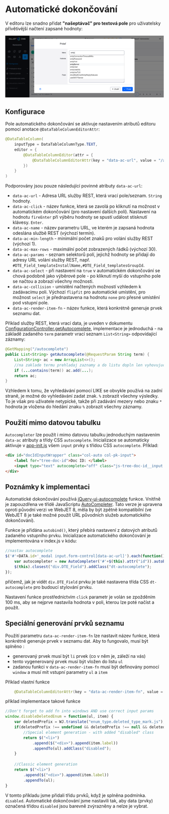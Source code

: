 # Automatické dokončování

V editoru lze snadno přidat **"našeptávač" pro textová pole** pro uživatelsky přívětivější načtení zapsané hodnoty:

![](autocomplete.png)

## Konfigurace

Pole automatického dokončování se aktivuje nastavením atributů editoru pomocí anotace `@DataTableColumnEditorAttr`:

```java
@DataTableColumn(
    inputType = DataTableColumnType.TEXT,
    editor = {
        @DataTableColumnEditor(attr = {
            @DataTableColumnEditorAttr(key = "data-ac-url", value = "/admin/v9/settings/configuration/autocomplete")
        })
    }
)
```

Podporovány jsou pouze následující povinné atributy `data-ac-url`:
- `data-ac-url` - Adresa URL služby REST, která vrací pole/seznam. `String` hodnoty.
- `data-ac-click` - název funkce, která se zavolá po kliknutí na možnost v automatickém dokončování (pro nastavení dalších polí). Nastavení na hodnotu `fireEnter` při výběru hodnoty se spustí událost stisknutí klávesy. `Enter`.
- `data-ac-name` - název parametru URL, ve kterém je zapsaná hodnota odeslána službě REST (výchozí termín).
- `data-ac-min-length` - minimální počet znaků pro volání služby REST (výchozí 1).
- `data-ac-max-rows` - maximální počet zobrazených řádků (výchozí 30).
- `data-ac-params` - seznam selektorů polí, jejichž hodnoty se přidají do adresy URL volání služby REST, např. `#DTE_Field_templateInstallName,#DTE_Field_templatesGroupId`.
- `data-ac-select` - při nastavení na `true` v automatickém dokončování se chová podobně jako výběrové pole - po kliknutí myší do vstupního pole se načtou a zobrazí všechny možnosti.
- `data-ac-collision` - umístění načtených možností vzhledem k zadávacímu poli. Výchozí `flipfit` pro automatické umístění, pro možnost `select` je přednastavena na hodnotu `none` pro přesné umístění pod vstupní pole.
- `data-ac-render-item-fn` - název funkce, která konkrétně generuje prvek seznamu dat.

Příklad služby REST, která vrací data, je uveden v dokumentu [ConfigurationController.getAutocomplete](../../../../src/main/java/sk/iway/iwcm/components/configuration/ConfigurationController.java), implementace je jednoduchá - na základě zadaného `term` parametr vrací seznam `List<String>` odpovídající záznamy:

```java
@GetMapping("/autocomplete")
public List<String> getAutocomplete(@RequestParam String term) {
    List<String> ac = new ArrayList<>();
    //na zaklade termu prehladaj zaznamy a do listu dopln len vyhovujuce
    if (...contains(term)) ac.add(...);
    return ac;
}
```

Vzhledem k tomu, že vyhledávání pomocí LIKE se obvykle používá na zadní straně, je možné do vyhledávání zadat znak. `%` zobrazit všechny výsledky. To je však pro uživatele netypické, takže při zadávání mezery nebo znaku `*` hodnota je vložena do hledání znaku `%` zobrazit všechny záznamy.

## Použití mimo datovou tabulku

`Autocompleter` lze použít i mimo datovou tabulku jednoduchým nastavením `data-ac` atributy a třídy CSS `autocomplete`. Inicializace se automaticky aktivuje v [app-init.js](../../../../src/main/webapp/admin/v9/src/js/app-init.js) všem `input` prvky s třídou CSS `autocomplete`. Příklad:

```html
<div id="docIdInputWrapper" class="col-auto col-pk-input">
    <label for="tree-doc-id">Doc ID: </label>
    <input type="text" autocomplete="off" class="js-tree-doc-id__input autocomplete" id="tree-doc-id" data-ac-name="docid" data-ac-url="/admin/skins/webjet6/_doc_autocomplete.jsp" data-ac-click="fireEnter"/>
</div>
```

## Poznámky k implementaci

Automatické dokončování používá [jQuery-ui-autocomplete](https://api.jqueryui.com/autocomplete/) funkce. Vnitřně je zapouzdřena ve třídě JavaScriptu [AutoCompleter](../../../../src/main/webapp/admin/v9/src/js/autocompleter.js). Tato verze je upravena oproti původní verzi ve WebJET 8, měla by být zpětně kompatibilní (ve WebJET 8 je také možné použít URL původních služeb automatického dokončování).

Funkce je přidána `autobind()`, který přebírá nastavení z datových atributů zadaného vstupního prvku. Inicializace automatického dokončování je implementována v index.js v kódu:

```javascript
//nastav autocomplete
$('#'+DATA.id+'_modal input.form-control[data-ac-url]').each(function() {
    var autocompleter = new AutoCompleter('#'+$(this).attr("id")).autobind();
    $(this).closest("div.DTE_Field").addClass("dt-autocomplete");
});
```

přičemž, jak je vidět `div.DTE_Field` prvku je také nastavena třída CSS `dt-autocomplete` pro budoucí stylování prvku.

Nastavení funkce prostřednictvím `click` parametr je volán se zpožděním 100 ms, aby se nejprve nastavila hodnota v poli, kterou lze poté načíst a použít.

## Speciální generování prvků seznamu

Použití parametru `data-ac-render-item-fn` lze nastavit název funkce, která konkrétně generuje prvek v seznamu dat. Aby to fungovalo, musí být splněno :
- generovaný prvek musí být `li` prvek (co v něm je, záleží na vás)
- tento vygenerovaný prvek musí být vložen do listu `ul`
- zadanou funkci v `data-ac-render-item-fn` musí být definovány pomocí `window` a musí mít vstupní parametry `ul` a `item`

Příklad vlastní funkce

```java
    @DataTableColumnEditorAttr(key = "data-ac-render-item-fn", value = "disableDeletedEnum")
```

příklad implementace takové funkce

```js
//Don't forget to add fn into windows AND use correct input params
window.disableDeletedEnum = function(ul, item) {
    var deletedPrefix = WJ.translate("enum_type.deleted_type_mark.js");
    if(deletedPrefix !== undefined && deletedPrefix !== null && deletedPrefix !== "" && item.label.startsWith(deletedPrefix)) {
        //Special element generation - with added "disabled" class
        return $("<li>")
            .append($("<div>").append(item.label))
            .appendTo(ul).addClass("disabled");
    }

    //Classic element generation
    return $("<li>")
        .append($("<div>").append(item.label))
        .appendTo(ul);
}
```

V tomto příkladu jsme přidali třídu prvků, když je splněna podmínka. `disabled`. Automatické dokončování jsme nastavili tak, aby data (prvky) označená třídou `disabled` jsou barevně zvýrazněny a nelze je vybrat.
